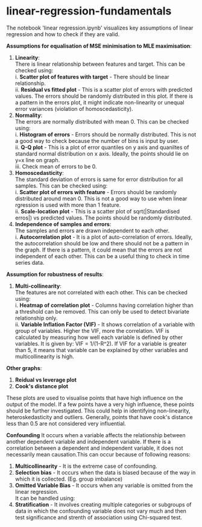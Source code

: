 # linear-regression-fundamentals

The notebook 'linear regression.ipynb' visualizes key assumptions of linear regression and how to check if they are valid.

**Assumptions for equalisation of MSE minimisation to MLE maximisation**:

1. **Linearity**:<br>
    There is linear relationship between features and target. This can be checked using:<br>
    i. **Scatter plot of features with target** - There should be linear relationship.<br>
    ii. **Residual vs fitted plot** - This is a scatter plot of errors with predicted values. The errors should be randomly distributed in this plot. If there is a pattern in the errors plot, it might indicate non-linearity or unequal error variances (violation of homoscedasticity).<br>
2. **Normality**:<br>
    The errors are normally distributed with mean 0. This can be checked using:<br>
    i. **Histogram of errors** - Errors should be normally distributed. This is not a good way to check because the number of bins is input by user.<br>
    ii. **Q-Q plot** - This is a plot of error quantiles on y axis and quaniltes of standard normal distribution on x axis. Ideally, the points should lie on y=x line on graph.<br>
    iii. Check mean of errors to be 0.<br>
3. **Homoscedasticity**:<br>
    The standard deviation of errors is same for error distribution for all samples. This can be checked using:<br>
    i. **Scatter plot of errors with feature** - Errors should be randomly distributed around mean 0. This is not a good way to use when linear rgression is used with more than 1 feature.<br>
    ii. **Scale-location plot** - This is a scatter plot of sqrt(|Standardised erros|) vs predicted values. The points should be randomly distributed.<br>
4. **Independence of samples and errors**:<br>
    The samples and errors are drawn independent to each other.<br>
    i. **Autocorrelation plot** - It is a plot of auto-correlation of errors. Ideally, the autocorrelation should be low and there should not be a pattern in the graph. If there is a pattern, it could mean that the errors are not independent of each other. This can be a useful thing to check in time series data.<br>

**Assumption for robustness of results**:<br>
1. **Multi-collinearity**:<br>
    The features are not correlated with each other. This can be checked using:<br>
    i. **Heatmap of correlation plot** - Columns having correlation higher than a threshold can be removed. This can only be used to detect bivariate relationship only.<br>
    ii. **Variable Inflation Factor (VIF)** - It shows correlation of a variable with group of variables. Higher the VIF, more the correlation. VIF is calculated by measuring how well each variable is defined by other variables. It is given by: VIF = 1/(1-R^2). If VIF for a variable is greater than 5, it means that variable can be explained by other variables and multicollinearity is high.<br>


**Other graphs**:
1. **Reidual vs leverage plot**
2. **Cook's distance plot**

These plots are used to visualise points that have high influence on the output of the model. If a few points have a very high influence, these points should be further investigated. This could help in identifying non-linearity, heteroskedasticity and outliers. Generally, points that have cook's distance less than 0.5 are not considered very influential.


**Confounding**
It occurs when a variable affects the relationship between another dependent variable and independent variable. If there is a correlation between a dependent and independent variable, it does not necessarily mean causation.This can occur because of following reasons:<br>
1. **Multicollinearity** - It is the extreme case of confounding.<br>
2. **Selection bias** - It occurs when the data is biased because of the way in which it is collected. (Eg. group imbalance)<br>
3. **Omitted Variable Bias** - It occurs when any variable is omitted from the linear regression.<br>
It can be handled using:
1. **Stratification** - It involves creating multiple categories or subgroups of data in which the confounding variable does not vary much and then test significance and strenth of association using Chi-squared test.

